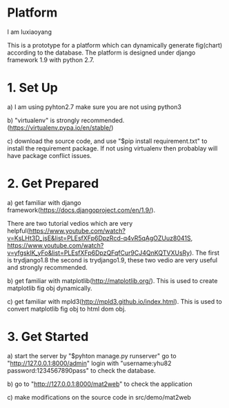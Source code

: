 # Platform

I am luxiaoyang


This is a prototype for a platform which can dynamically generate fig(chart) according to the database. The platform is designed under django framework 1.9 with python 2.7.

# 1. Set Up
a) I am using pyhton2.7 make sure you are not using python3

b) "virtualenv" is strongly recommended. (https://virtualenv.pypa.io/en/stable/)

c) download the source code, and use "$pip install requirement.txt" to install the requirement package. If not using virtualenv then probablay will have package conflict issues.

# 2. Get Prepared

a) get familiar with django framework(https://docs.djangoproject.com/en/1.9/). 

There are two tutorial vedios which are very helpful(https://www.youtube.com/watch?v=KsLHt3D_jsE&list=PLEsfXFp6DpzRcd-q4vR5qAgOZUuz8041S, https://www.youtube.com/watch?v=yfgsklK_yFo&list=PLEsfXFp6DpzQFqfCur9CJ4QnKQTVXUsRy). The first is trydjango1.8 the second is trydjango1.9, these two vedio are very useful and strongly recommended.

b) get familiar with matplotlib(http://matplotlib.org/). This is used to create matplotlib fig obj dynamically.

c) get familiar with mpld3(http://mpld3.github.io/index.html). This is used to convert matplotlib fig obj to html dom obj.

# 3. Get Started

a) start the server by "$pyhton manage.py runserver" go to "http://127.0.0.1:8000/admin" login with "username:yhu82 password:1234567890pass" to check the database.

b) go to "http://127.0.0.1:8000/mat2web" to check the application

c) make modifications on the source code in src/demo/mat2web  
